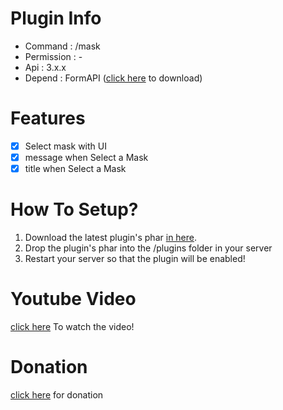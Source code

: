 # Plugin Info
 - Command : /mask
 - Permission : -
 - Api : 3.x.x
 - Depend : FormAPI ([click here](https://poggit.pmmp.io/p/FormAPI) to download)
 
# Features
 - [x] Select mask with UI
 - [x] message when Select a Mask
 - [x] title when Select a Mask
 
# How To Setup?
1. Download the latest plugin's phar [in here](https://poggit.pmmp.io/ci/misael38/MaskUI).
2. Drop the plugin's phar into the /plugins folder in your server
3. Restart your server so that the plugin will be enabled!

# Youtube Video
 [click here](https://youtu.be/E5RGIQeyRgM) To watch the video!

# Donation
 [click here](https://www.paypal.me/misael38) for donation 

